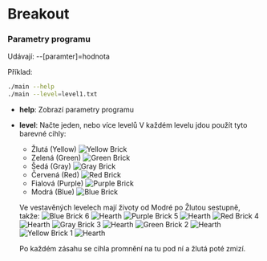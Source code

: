 # Breakout

### Parametry programu
Udávají:
--[paramter]=hodnota

Příklad:
```BASH
./main --help
./main --level=level1.txt
``` 

* **help**:
Zobrazí parametry programu

* **level**:
    Načte jeden, nebo více levelů
    V každém levelu jdou použít tyto barevné cihly:
    * Žlutá (Yellow) ![Yellow Brick](https://upload.patrick115.eu/file/brick_yellow.png)
    * Zelená (Green) ![Green Brick](https://upload.patrick115.eu/file/brick_green.png)
    * Šedá (Gray) ![Gray Brick](https://upload.patrick115.eu/file/brick_gray.png)
    * Červená (Red) ![Red Brick](https://upload.patrick115.eu/file/brick_red.png)
    * Fialová (Purple) ![Purple Brick](https://upload.patrick115.eu/file/brick_purple.png)
    * Modrá (Blue) ![Blue Brick](https://upload.patrick115.eu/file/brick_blue.png)

    Ve vestavěných levelech mají životy od Modré po Žlutou sestupně, takže:
    ![Blue Brick](https://upload.patrick115.eu/file/brick_blue.png) 6 ![Hearth](https://upload.patrick115.eu/file/hearth.png)
    ![Purple Brick](https://upload.patrick115.eu/file/brick_purple.png) 5 ![Hearth](https://upload.patrick115.eu/file/hearth.png)
    ![Red Brick](https://upload.patrick115.eu/file/brick_red.png) 4 ![Hearth](https://upload.patrick115.eu/file/hearth.png)
    ![Gray Brick](https://upload.patrick115.eu/file/brick_gray.png) 3 ![Hearth](https://upload.patrick115.eu/file/hearth.png)
    ![Green Brick](https://upload.patrick115.eu/file/brick_green.png) 2 ![Hearth](https://upload.patrick115.eu/file/hearth.png)
    ![Yellow Brick](https://upload.patrick115.eu/file/brick_yellow.png) 1 ![Hearth](https://upload.patrick115.eu/file/hearth.png)

    Po každém zásahu se cihla promnění na tu pod ní a žlutá poté zmizí.

    

    ```TXT


    ```